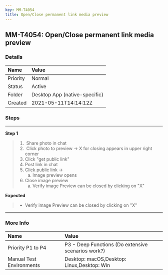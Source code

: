 ```yaml
---
key: MM-T4054
title: Open/Close permanent link media preview
---
```


## MM-T4054: Open/Close permanent link media preview

### Details

| Name     | Value                         |
| :------- | :---------------------------- |
| Priority | Normal                        |
| Status   | Active                        |
| Folder   | Desktop App (native-specific) |
| Created  | 2021-05-11T14:14:12Z          |

### Steps

<hr/>

**Step 1**

> <article><ol><li> Share photo in chat</li><li> Click photo to preview -&gt; X for closing appears in upper right corner</li><li>Click "get public link"</li><li>Post link in chat</li><li>Click public link -&gt; <ol style="list-style-type:lower-alpha"><li>Image preview opens</li></ol></li><li>Close image preview<ol style="list-style-type:lower-alpha"><li>Verify image Preview can be closed by clicking on "X" </li></ol></li></ol></article>

**Expected**

> <article><ul><li>Verify image Preview can be closed by clicking on "X" </li></ul></article>

<hr/>

### More Info

| Name                     | Value                                              |
| :----------------------- | :------------------------------------------------- |
| Priority P1 to P4        | P3 - Deep Functions (Do extensive scenarios work?) |
| Manual Test Environments | Desktop: macOS,Desktop: Linux,Desktop: Win         |
